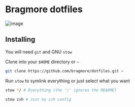 # Bragmore dotfiles

![image](https://user-images.githubusercontent.com/17138968/169141556-1af97201-e4c2-4331-acac-b80a34184ead.png)

## Installing

You will need `git` and GNU `stow`

Clone into your `$HOME` directory or `~`

```bash
git clone https://github.com/bragmore/dotfiles.git ~
```

Run `stow` to symlink everything or just select what you want

```bash
stow */ # Everything (the '/' ignores the README)
```

```bash
stow zsh # Just my zsh config
```
